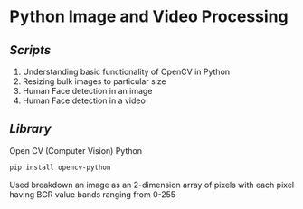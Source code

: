 # **Python Image and Video Processing**

## _Scripts_ 

1) Understanding basic functionality of OpenCV in Python
2) Resizing bulk images to particular size
3) Human Face detection in an image
4) Human Face detection in a video

## _Library_

Open CV (Computer Vision) Python 

```sh
pip install opencv-python 
```

Used breakdown an image as an 2-dimension array of pixels 
with each pixel having BGR value bands ranging from 0-255
